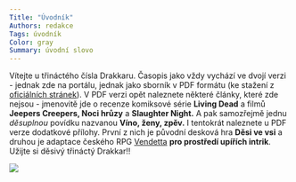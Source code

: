 ```yaml
---
Title: "Úvodník"
Authors: redakce
Tags: úvodník
Color: gray
Summary: úvodní slovo
---
```

Vítejte u třináctého čísla Drakkaru. Časopis jako vždy vychází ve dvojí verzi - jednak zde na portálu, jednak jako sborník v PDF formátu (ke stažení z [oficiálních stránek](http://drakkar.sk)). V PDF verzi opět naleznete některé články, které zde nejsou - jmenovitě jde o recenze komiksové série **Living Dead** a filmů **Jeepers Creepers, Noci hrůzy** a **Slaughter Night.** A pak samozřejmě jednu _děsuplnou_ povídku nazvanou **Víno, ženy, zpěv.** I tentokrát naleznete u PDF verze dodatkové přílohy. První z nich je původní desková hra **Děsi ve vsi** a druhou je adaptace českého RPG [Vendetta](http://rpgforum.cz/forum/viewtopic.php?f=237&t=6525) **pro prostředí upířích intrik**. Užijte si děsivý třináctý Drakkar!!

![](/13/uvodnik_13.jpg)
